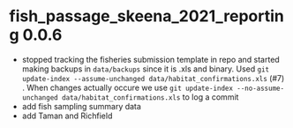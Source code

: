 # fish_passage_skeena_2021_reporting 0.0.6

* stopped tracking the fisheries submission template in repo and started making backups in `data/backups` since it is .xls and binary.  Used `git update-index --assume-unchanged data/habitat_confirmations.xls` (#7) .  When changes actually occure we use `git update-index --no-assume-unchanged data/habitat_confirmations.xls` to log a commit
* add fish sampling summary data
* add Taman and Richfield
